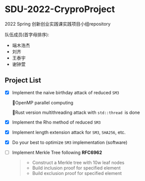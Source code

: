 # SDU-2022-CryproProject
2022 Spring 创新创业实践课实践项目小组repository

队伍成员(首字母排序):
- 端木浩杰
- 刘齐
- 王泰宇
- 谢钟萱

## Project List

- [x] Implement the naive birthday attack of reduced `SM3`

  📢OpenMP parallel computing

  📢Rust version multithreading attack with `std::thread `is done

- [x] Implement the Rho method of reduced `SM3`

- [x] Implement length extension attack for `SM3`, `SHA256`, etc.

- [x] Do your best to optimize `SM3` implementation (software)

- [ ] Implement Merkle Tree following **RFC6962**

  > - Construct a Merkle tree with 10w leaf nodes
  > - Build inclusion proof for specified element
  > - Build exclusion proof for specified element  

